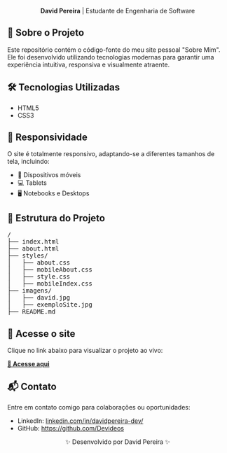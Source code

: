 <p align="center">
    <strong>David Pereira</strong> | Estudante de Engenharia de Software
</p>

<h2>📌 Sobre o Projeto</h2>
<p>Este repositório contém o código-fonte do meu site pessoal "Sobre Mim". Ele foi desenvolvido utilizando tecnologias modernas para garantir uma experiência intuitiva, responsiva e visualmente atraente.</p>

<h2>🛠 Tecnologias Utilizadas</h2>
<ul>
    <li>HTML5</li>
    <li>CSS3</li>
</ul>

<h2>📱 Responsividade</h2>
<p>O site é totalmente responsivo, adaptando-se a diferentes tamanhos de tela, incluindo:</p>
<ul>
    <li>📱 Dispositivos móveis</li>
    <li>💻 Tablets</li>
    <li>🖥️ Notebooks e Desktops</li>
</ul>

<h2>📂 Estrutura do Projeto</h2>
<pre>
/
├── index.html
├── about.html
├── styles/
│   ├── about.css
│   ├── mobileAbout.css
│   ├── style.css  
│   ├── mobileIndex.css
├── imagens/
│   ├── david.jpg
│   ├── exemploSite.jpg
├── README.md
</pre>

<h2>🔗 Acesse o site</h2>
<p>Clique no link abaixo para visualizar o projeto ao vivo:</p>
<a href="https://devideos.github.io/portifolio/" target="_blank"><strong>🔗 Acesse aqui</strong></a>


<h2>📬 Contato</h2>
<p>Entre em contato comigo para colaborações ou oportunidades:</p>
<ul>
    <li>LinkedIn: <a href="https://www.linkedin.com/in/davidpereira-dev/">linkedin.com/in/davidpereira-dev/</a></li>
    <li>GitHub: <a href="https://github.com/Devideos">https://github.com/Devideos</a></li>
</ul>

<footer>
    <p align="center">✨ Desenvolvido por David Pereira ✨</p>
</footer>
